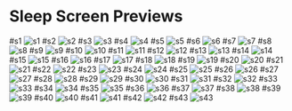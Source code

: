 # Sleep Screen Previews

#s1
![s1](./s1.png)
#s2
![s2](./s2.png)
#s3
![s3](./s3.png)
#s4
![s4](./s4.png)
#s5
![s5](./s5.png)
#s6
![s6](./s6.png)
#s7
![s7](./s7.png)
#s8
![s8](./s8.png)
#s9
![s9](./s9.png)
#s10
![s10](./s10.png)
#s11
![s11](./s11.png)
#s12
![s12](./s12.png)
#s13
![s13](./s13.png)
#s14
![s14](./s14.png)
#s15
![s15](./s15.png)
#s16
![s16](./s16.png)
#s17
![s17](./s17.png)
#s18
![s18](./s18.png)
#s19
![s19](./s19.png)
#s20
![s20](./s20.png)
#s21
![s21](./s21.png)
#s22
![s22](./s22.png)
#s23
![s23](./s23.png)
#s24
![s24](./s24.png)
#s25
![s25](./s25.png)
#s26
![s26](./s26.png)
#s27
![s27](./s27.png)
#s28
![s28](./s28.png)
#s29
![s29](./s29.png)
#s30
![s30](./s30.png)
#s31
![s31](./s31.png)
#s32
![s32](./s32.png)
#s33
![s33](./s33.png)
#s34
![s34](./s34.png)
#s35
![s35](./s35.png)
#s36
![s36](./s36.png)
#s37
![s37](./s37.png)
#s38
![s38](./s38.png)
#s39
![s39](./s39.png)
#s40
![s40](./s40.png)
#s41
![s41](./s41.png)
#s42
![s42](./s42.png)
#s43
![s43](./s43.png)


